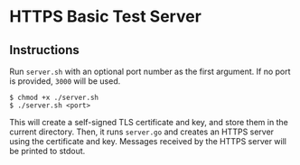 # HTTPS Basic Test Server

## Instructions

Run `server.sh` with an optional port number as the first argument. If no port is provided, `3000` will be used.

```
$ chmod +x ./server.sh
$ ./server.sh <port>
```

This will create a self-signed TLS certificate and key, and store them in the current directory. Then, it runs `server.go` and creates an HTTPS server using the certificate and key. Messages received by the HTTPS server will be printed to stdout.
